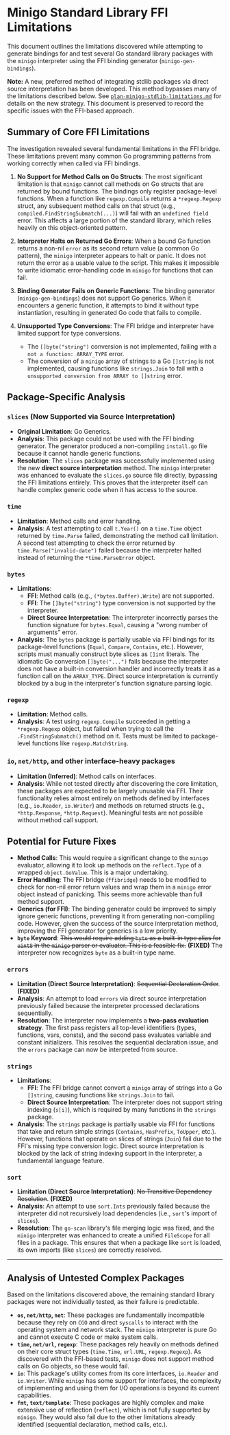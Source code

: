 # Minigo Standard Library FFI Limitations

This document outlines the limitations discovered while attempting to generate bindings for and test several Go standard library packages with the `minigo` interpreter using the FFI binding generator (`minigo-gen-bindings`).

**Note:** A new, preferred method of integrating stdlib packages via direct source interpretation has been developed. This method bypasses many of the limitations described below. See [`plan-minigo-stdlib-limitations.md`](./plan-minigo-stdlib-limitations.md) for details on the new strategy. This document is preserved to record the specific issues with the FFI-based approach.

## Summary of Core FFI Limitations

The investigation revealed several fundamental limitations in the FFI bridge. These limitations prevent many common Go programming patterns from working correctly when called via FFI bindings.

1.  **No Support for Method Calls on Go Structs**: The most significant limitation is that `minigo` cannot call methods on Go structs that are returned by bound functions. The bindings only register package-level functions. When a function like `regexp.Compile` returns a `*regexp.Regexp` struct, any subsequent method calls on that struct (e.g., `compiled.FindStringSubmatch(...)`) will fail with an `undefined field` error. This affects a large portion of the standard library, which relies heavily on this object-oriented pattern.

2.  **Interpreter Halts on Returned Go Errors**: When a bound Go function returns a non-nil `error` as its second return value (a common Go pattern), the `minigo` interpreter appears to halt or panic. It does not return the error as a usable value to the script. This makes it impossible to write idiomatic error-handling code in `minigo` for functions that can fail.

3.  **Binding Generator Fails on Generic Functions**: The binding generator (`minigo-gen-bindings`) does not support Go generics. When it encounters a generic function, it attempts to bind it without type instantiation, resulting in generated Go code that fails to compile.

4.  **Unsupported Type Conversions**: The FFI bridge and interpreter have limited support for type conversions.
    -   The `[]byte("string")` conversion is not implemented, failing with a `not a function: ARRAY_TYPE` error.
    -   The conversion of a `minigo` array of strings to a Go `[]string` is not implemented, causing functions like `strings.Join` to fail with a `unsupported conversion from ARRAY to []string` error.

## Package-Specific Analysis

### `slices` (Now Supported via Source Interpretation)

-   **Original Limitation**: Go Generics.
-   **Analysis**: This package could not be used with the FFI binding generator. The generator produced a non-compiling `install.go` file because it cannot handle generic functions.
-   **Resolution**: The `slices` package was successfully implemented using the new **direct source interpretation** method. The `minigo` interpreter was enhanced to evaluate the `slices.go` source file directly, bypassing the FFI limitations entirely. This proves that the interpreter itself can handle complex generic code when it has access to the source.

### `time`

-   **Limitation**: Method calls and error handling.
-   **Analysis**: A test attempting to call `t.Year()` on a `time.Time` object returned by `time.Parse` failed, demonstrating the method call limitation. A second test attempting to check the error returned by `time.Parse("invalid-date")` failed because the interpreter halted instead of returning the `*time.ParseError` object.

### `bytes`

-   **Limitations**:
    -   **FFI**: Method calls (e.g., `(*bytes.Buffer).Write`) are not supported.
    -   **FFI**: The `[]byte("string")` type conversion is not supported by the interpreter.
    -   **Direct Source Interpretation**: The interpreter incorrectly parses the function signature for `bytes.Equal`, causing a "wrong number of arguments" error.
-   **Analysis**: The `bytes` package is partially usable via FFI bindings for its package-level functions (`Equal`, `Compare`, `Contains`, etc.). However, scripts must manually construct byte slices as `[]int` literals. The idiomatic Go conversion `[]byte("...")` fails because the interpreter does not have a built-in conversion handler and incorrectly treats it as a function call on the `ARRAY_TYPE`. Direct source interpretation is currently blocked by a bug in the interpreter's function signature parsing logic.

### `regexp`

-   **Limitation**: Method calls.
-   **Analysis**: A test using `regexp.Compile` succeeded in getting a `*regexp.Regexp` object, but failed when trying to call the `.FindStringSubmatch()` method on it. Tests must be limited to package-level functions like `regexp.MatchString`.

### `io`, `net/http`, and other interface-heavy packages

-   **Limitation (Inferred)**: Method calls on interfaces.
-   **Analysis**: While not tested directly after discovering the core limitation, these packages are expected to be largely unusable via FFI. Their functionality relies almost entirely on methods defined by interfaces (e.g., `io.Reader`, `io.Writer`) and methods on returned structs (e.g., `*http.Response`, `*http.Request`). Meaningful tests are not possible without method call support.

## Potential for Future Fixes

-   **Method Calls**: This would require a significant change to the `minigo` evaluator, allowing it to look up methods on the `reflect.Type` of a wrapped `object.GoValue`. This is a major undertaking.
-   **Error Handling**: The FFI bridge (`ffibridge`) needs to be modified to check for non-nil error return values and wrap them in a `minigo` error object instead of panicking. This seems more achievable than full method support.
-   **Generics (for FFI)**: The binding generator could be improved to simply ignore generic functions, preventing it from generating non-compiling code. However, given the success of the source interpretation method, improving the FFI generator for generics is a low priority.
-   **`byte` Keyword**: ~~This would require adding `byte` as a built-in type alias for `uint8` in the `minigo` parser or evaluator. This is a feasible fix.~~ **(FIXED)** The interpreter now recognizes `byte` as a built-in type name.

### `errors`

-   **Limitation (Direct Source Interpretation)**: ~~Sequential Declaration Order~~. **(FIXED)**
-   **Analysis**: An attempt to load `errors` via direct source interpretation previously failed because the interpreter processed declarations sequentially.
-   **Resolution**: The interpreter now implements a **two-pass evaluation strategy**. The first pass registers all top-level identifiers (types, functions, vars, consts), and the second pass evaluates variable and constant initializers. This resolves the sequential declaration issue, and the `errors` package can now be interpreted from source.

### `strings`
-   **Limitations**:
    -   **FFI**: The FFI bridge cannot convert a `minigo` array of strings into a Go `[]string`, causing functions like `strings.Join` to fail.
    -   **Direct Source Interpretation**: The interpreter does not support string indexing (`s[i]`), which is required by many functions in the `strings` package.
-   **Analysis**: The `strings` package is partially usable via FFI for functions that take and return simple strings (`Contains`, `HasPrefix`, `ToUpper`, etc.). However, functions that operate on slices of strings (`Join`) fail due to the FFI's missing type conversion logic. Direct source interpretation is blocked by the lack of string indexing support in the interpreter, a fundamental language feature.

### `sort`

-   **Limitation (Direct Source Interpretation)**: ~~No Transitive Dependency Resolution~~. **(FIXED)**
-   **Analysis**: An attempt to use `sort.Ints` previously failed because the interpreter did not recursively load dependencies (i.e., `sort`'s import of `slices`).
-   **Resolution**: The `go-scan` library's file merging logic was fixed, and the `minigo` interpreter was enhanced to create a unified `FileScope` for all files in a package. This ensures that when a package like `sort` is loaded, its own imports (like `slices`) are correctly resolved.

---

## Analysis of Untested Complex Packages

Based on the limitations discovered above, the remaining standard library packages were not individually tested, as their failure is predictable.

-   **`os`, `net/http`, `net`**: These packages are fundamentally incompatible because they rely on `CGO` and direct `syscalls` to interact with the operating system and network stack. The `minigo` interpreter is pure Go and cannot execute C code or make system calls.
-   **`time`, `net/url`, `regexp`**: These packages rely heavily on methods defined on their core struct types (`time.Time`, `url.URL`, `regexp.Regexp`). As discovered with the FFI-based tests, `minigo` does not support method calls on Go objects, so these would fail.
-   **`io`**: This package's utility comes from its core interfaces, `io.Reader` and `io.Writer`. While `minigo` has some support for interfaces, the complexity of implementing and using them for I/O operations is beyond its current capabilities.
-   **`fmt`, `text/template`**: These packages are highly complex and make extensive use of reflection (`reflect`), which is not fully supported by `minigo`. They would also fail due to the other limitations already identified (sequential declaration, method calls, etc.).

